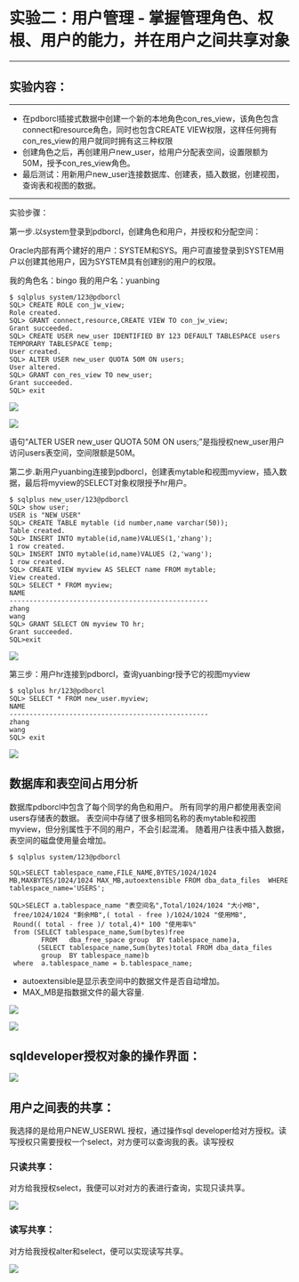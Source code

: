 # 实验二：用户管理 - 掌握管理角色、权根、用户的能力，并在用户之间共享对象
---

## 实验内容：

---
- 在pdborcl插接式数据中创建一个新的本地角色con_res_view，该角色包含connect和resource角色，同时也包含CREATE VIEW权限，这样任何拥有con_res_view的用户就同时拥有这三种权限
- 创建角色之后，再创建用户new_user，给用户分配表空间，设置限额为50M，授予con_res_view角色。
- 最后测试：用新用户new_user连接数据库、创建表，插入数据，创建视图，查询表和视图的数据。
---

实验步骤：

第一步.以system登录到pdborcl，创建角色和用户，并授权和分配空间：

Oracle内部有两个建好的用户：SYSTEM和SYS。用户可直接登录到SYSTEM用户以创建其他用户，因为SYSTEM具有创建别的用户的权限。

我的角色名：bingo
我的用户名：yuanbing

```
$ sqlplus system/123@pdborcl
SQL> CREATE ROLE con_jw_view;
Role created.
SQL> GRANT connect,resource,CREATE VIEW TO con_jw_view;
Grant succeeded.
SQL> CREATE USER new_user IDENTIFIED BY 123 DEFAULT TABLESPACE users TEMPORARY TABLESPACE temp;
User created.
SQL> ALTER USER new_user QUOTA 50M ON users;
User altered.
SQL> GRANT con_res_view TO new_user;
Grant succeeded.
SQL> exit
```
![](./picture/1.png)

![](./picture/2.png)


语句“ALTER USER new_user QUOTA 50M ON users;”是指授权new_user用户访问users表空间，空间限额是50M。

第二步.新用户yuanbing连接到pdborcl，创建表mytable和视图myview，插入数据，最后将myview的SELECT对象权限授予hr用户。

```
$ sqlplus new_user/123@pdborcl
SQL> show user;
USER is "NEW_USER"
SQL> CREATE TABLE mytable (id number,name varchar(50));
Table created.
SQL> INSERT INTO mytable(id,name)VALUES(1,'zhang');
1 row created.
SQL> INSERT INTO mytable(id,name)VALUES (2,'wang');
1 row created.
SQL> CREATE VIEW myview AS SELECT name FROM mytable;
View created.
SQL> SELECT * FROM myview;
NAME
--------------------------------------------------
zhang
wang
SQL> GRANT SELECT ON myview TO hr;
Grant succeeded.
SQL>exit
```

![](./picture/3.png)


第三步：用户hr连接到pdborcl，查询yuanbingr授予它的视图myview

```
$ sqlplus hr/123@pdborcl
SQL> SELECT * FROM new_user.myview;
NAME
--------------------------------------------------
zhang
wang
SQL> exit
```
![](./picture/4.png)

## 数据库和表空间占用分析

数据库pdborcl中包含了每个同学的角色和用户。 所有同学的用户都使用表空间users存储表的数据。 表空间中存储了很多相同名称的表mytable和视图myview，但分别属性于不同的用户，不会引起混淆。 随着用户往表中插入数据，表空间的磁盘使用量会增加。

```
$ sqlplus system/123@pdborcl

SQL>SELECT tablespace_name,FILE_NAME,BYTES/1024/1024 MB,MAXBYTES/1024/1024 MAX_MB,autoextensible FROM dba_data_files  WHERE  tablespace_name='USERS';

SQL>SELECT a.tablespace_name "表空间名",Total/1024/1024 "大小MB",
 free/1024/1024 "剩余MB",( total - free )/1024/1024 "使用MB",
 Round(( total - free )/ total,4)* 100 "使用率%"
 from (SELECT tablespace_name,Sum(bytes)free
        FROM   dba_free_space group  BY tablespace_name)a,
       (SELECT tablespace_name,Sum(bytes)total FROM dba_data_files
        group  BY tablespace_name)b
 where  a.tablespace_name = b.tablespace_name;
```
- autoextensible是显示表空间中的数据文件是否自动增加。
- MAX_MB是指数据文件的最大容量.

![](./picture/5.png)

![](./picture/6.png)

## sqldeveloper授权对象的操作界面： 

![](./picture/7.png)

## 用户之间表的共享：
我选择的是给用户NEW_USERWL 授权，通过操作sql developer给对方授权。读写授权只需要授权一个select，对方便可以查询我的表。读写授权

### 只读共享：

对方给我授权select，我便可以对对方的表进行查询，实现只读共享。

![](./picture/9.png)

### 读写共享：

对方给我授权alter和select，便可以实现读写共享。

![](./picture/10.png)

